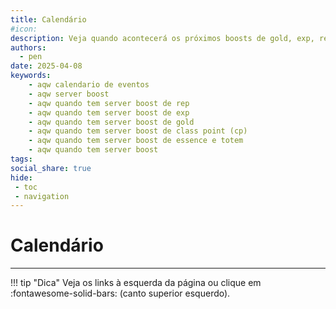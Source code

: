 ```yaml
---
title: Calendário
#icon:
description: Veja quando acontecerá os próximos boosts de gold, exp, rep, no Adventure Quest Worlds.
authors:
  - pen
date: 2025-04-08
keywords:
    - aqw calendario de eventos
    - aqw server boost
    - aqw quando tem server boost de rep
    - aqw quando tem server boost de exp
    - aqw quando tem server boost de gold
    - aqw quando tem server boost de class point (cp)
    - aqw quando tem server boost de essence e totem
    - aqw quando tem server boost
tags:
social_share: true
hide:
 - toc
 - navigation
---
```

<link rel="stylesheet" href="./assets/css/calendar.css">
<script src="./assets/js/calendar.js"></script>

# Calendário
---

!!! tip "Dica"
    Veja os links à esquerda da página ou clique em :fontawesome-solid-bars: (canto superior esquerdo).

<div id="calendar">
  <div class="md-calendar-error" hidden></div>
</div>

